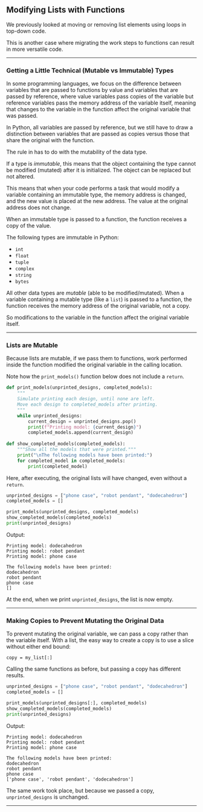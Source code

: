 ## Modifying Lists with Functions

We previously looked at moving or removing list elements using loops in 
top-down code.

This is another case where migrating the work steps to functions can result
in more versatile code.

---

### Getting a Little Technical (Mutable vs Immutable) Types

In some programming languages, we focus on the difference between variables 
that are passed to functions by value and variables that are passed by 
reference, where value variables pass copies of the variable but reference
variables pass the memory address of the variable itself, meaning that
changes to the variable in the function affect the original variable that was
passed.

In Python, all variables are passed by reference, but we still have to draw a 
distinction between variables that are passed as copies versus those that
share the original with the function.

The rule in has to do with the mutability of the data type.

If a type is *immutable*, this means that the object containing the type
cannot be modified (mutated) after it is initialized. The object can be 
replaced but not altered.

This means that when your code performs a task that would modify a variable
containing an immutable type, the memory address is changed, and the new
value is placed at the new address. The value at the original address does
not change.

When an immutable type is passed to a function, the function receives a copy
of the value.

The following types are immutable in Python:

* `int`
* `float`
* `tuple`
* `complex`
* `string`
* `bytes`

All other data types are *mutable* (able to be modified/mutated). When a 
variable containing a mutable type (like a `list`) is passed to a function, 
the function receives the memory address of the original variable, not a copy.

So modifications to the variable in the function affect the original
variable itself.

---

### Lists are Mutable

Because lists are mutable, if we pass them to functions, work performed 
inside the function modified the original variable in the calling location.

Note how the `print_models()` function below does not include a `return`.

```python
def print_models(unprinted_designs, completed_models):
    """
    Simulate printing each design, until none are left.
    Move each design to completed_models after printing.
    """
    while unprinted_designs:
        current_design = unprinted_designs.pop()
        print(f"Printing model: {current_design}")
        completed_models.append(current_design)
        
def show_completed_models(completed_models):
    """Show all the models that were printed."""
    print("\nThe following models have been printed:")
    for completed_model in completed_models:
        print(completed_model)
```

Here, after executing, the original lists will have changed, even without a
`return`.

```python
unprinted_designs = ["phone case", "robot pendant", "dodecahedron"]
completed_models = []

print_models(unprinted_designs, completed_models)
show_completed_models(completed_models)
print(unprinted_designs)
```

Output:

```
Printing model: dodecahedron
Printing model: robot pendant
Printing model: phone case

The following models have been printed:
dodecahedron
robot pendant
phone case
[]
```

At the end, when we print `unprinted_designs`, the list is now empty.

---

### Making Copies to Prevent Mutating the Original Data

To prevent mutating the original variable, we can pass a copy rather than
the variable itself. With a list, the easy way to create a copy is to use
a slice without either end bound:

```copy = my_list[:]```

Calling the same functions as before, but passing a copy has different
results.

```python
unprinted_designs = ["phone case", "robot pendant", "dodecahedron"]
completed_models = []

print_models(unprinted_designs[:], completed_models)
show_completed_models(completed_models)
print(unprinted_designs)
```

Output:

```
Printing model: dodecahedron
Printing model: robot pendant
Printing model: phone case

The following models have been printed:
dodecahedron
robot pendant
phone case
['phone case', 'robot pendant', 'dodecahedron']
```

The same work took place, but because we passed a copy, `unprinted_designs` is
unchanged.

---
